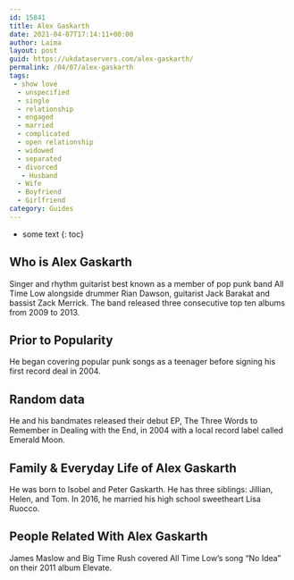 ```yaml
---
id: 15841
title: Alex Gaskarth
date: 2021-04-07T17:14:11+00:00
author: Laima
layout: post
guid: https://ukdataservers.com/alex-gaskarth/
permalink: /04/07/alex-gaskarth
tags:
 - show love
  - unspecified
  - single
  - relationship
  - engaged
  - married
  - complicated
  - open relationship
  - widowed
  - separated
  - divorced
   - Husband
  - Wife
  - Boyfriend
  - Girlfriend
category: Guides
---
```


* some text
{: toc}


## Who is Alex Gaskarth
                  
                  
                  
Singer and rhythm guitarist best known as a member of pop punk band All Time Low alongside drummer Rian Dawson, guitarist Jack Barakat and bassist Zack Merrick. The band released three consecutive top ten albums from 2009 to 2013.
                  
              
            
              
            
                
                
                
## Prior to Popularity
                  
                  
                  
He began covering popular punk songs as a teenager before signing his first record deal in 2004. 
                  
              
            
              
            
                
                
                
## Random data
                  
                  
                  
He and his bandmates released their debut EP, The Three Words to Remember in Dealing with the End, in 2004 with a local record label called Emerald Moon. 
                  
              
            
              
            
                
                
                
## Family & Everyday Life of Alex Gaskarth
                  
                  
                  
He was born to Isobel and Peter Gaskarth. He has three siblings: Jillian, Helen, and Tom. In 2016, he married his high school sweetheart Lisa Ruocco. 
                  
              
            
              
            
                
                
                
## People Related With Alex Gaskarth
                  
                  
                  
James Maslow and Big Time Rush covered All Time Low&#8217;s song &#8220;No Idea&#8221; on their 2011 album Elevate.
                  
              
            
              
            
                
              
            
              
              
            
            
              
            
          
          
          